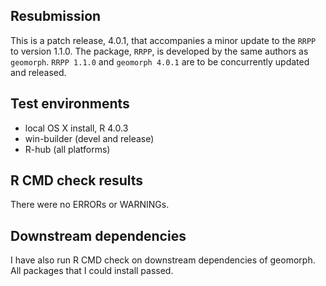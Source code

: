 ## Resubmission
This is a patch release, 4.0.1, that accompanies a minor  update to the `RRPP` to version 1.1.0. The package, `RRPP`, is developed by the same authors as `geomorph`. `RRPP 1.1.0` and `geomorph 4.0.1` are to be concurrently updated and released.

## Test environments
* local OS X install, R 4.0.3
* win-builder (devel and release)
* R-hub (all platforms)

## R CMD check results
There were no ERRORs or WARNINGs. 

## Downstream dependencies
I have also run R CMD check on downstream dependencies of geomorph. All packages that I could install passed. 

